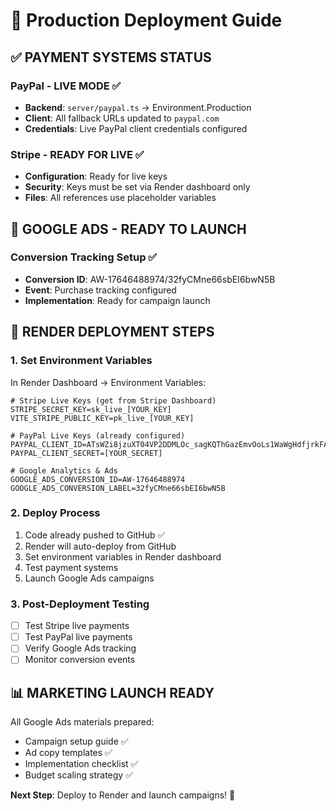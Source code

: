 # 🚀 Production Deployment Guide

## ✅ PAYMENT SYSTEMS STATUS

### PayPal - LIVE MODE ✅
- **Backend**: `server/paypal.ts` → Environment.Production
- **Client**: All fallback URLs updated to `paypal.com`
- **Credentials**: Live PayPal client credentials configured

### Stripe - READY FOR LIVE ✅
- **Configuration**: Ready for live keys
- **Security**: Keys must be set via Render dashboard only
- **Files**: All references use placeholder variables

## 🎯 GOOGLE ADS - READY TO LAUNCH

### Conversion Tracking Setup ✅
- **Conversion ID**: AW-17646488974/32fyCMne66sbEI6bwN5B
- **Event**: Purchase tracking configured
- **Implementation**: Ready for campaign launch

## 🔐 RENDER DEPLOYMENT STEPS

### 1. Set Environment Variables
In Render Dashboard → Environment Variables:

```
# Stripe Live Keys (get from Stripe Dashboard)
STRIPE_SECRET_KEY=sk_live_[YOUR_KEY]
VITE_STRIPE_PUBLIC_KEY=pk_live_[YOUR_KEY]

# PayPal Live Keys (already configured)
PAYPAL_CLIENT_ID=ATsWZi8jzuXT04VP2DDMLOc_sagKQThGazEmvOoLs1WaWgHdfjrkFAAbL5hkDANEass6QMbcy46wYsqA
PAYPAL_CLIENT_SECRET=[YOUR_SECRET]

# Google Analytics & Ads
GOOGLE_ADS_CONVERSION_ID=AW-17646488974
GOOGLE_ADS_CONVERSION_LABEL=32fyCMne66sbEI6bwN5B
```

### 2. Deploy Process
1. Code already pushed to GitHub ✅
2. Render will auto-deploy from GitHub
3. Set environment variables in Render dashboard
4. Test payment systems
5. Launch Google Ads campaigns

### 3. Post-Deployment Testing
- [ ] Test Stripe live payments
- [ ] Test PayPal live payments  
- [ ] Verify Google Ads tracking
- [ ] Monitor conversion events

## 📊 MARKETING LAUNCH READY

All Google Ads materials prepared:
- Campaign setup guide ✅
- Ad copy templates ✅  
- Implementation checklist ✅
- Budget scaling strategy ✅

**Next Step**: Deploy to Render and launch campaigns! 🚀